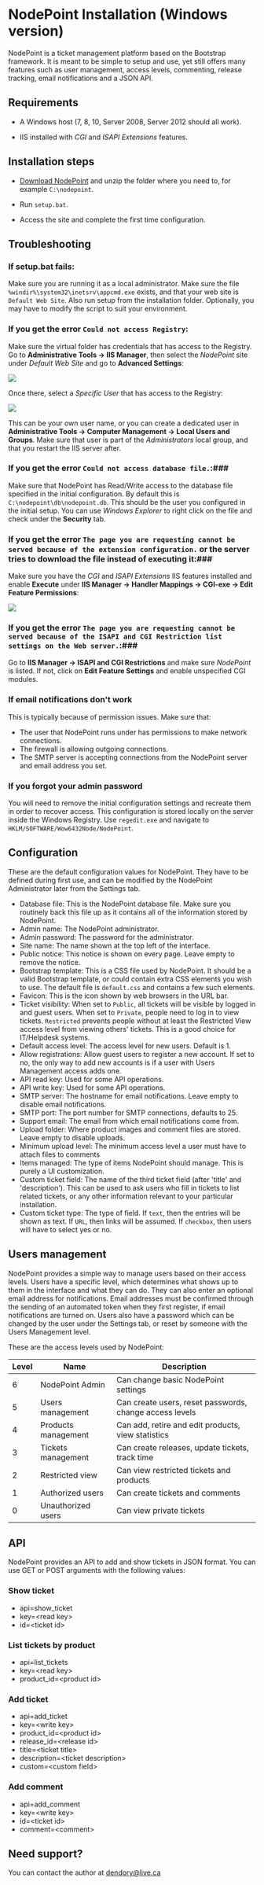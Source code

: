 NodePoint Installation (Windows version)
======================

NodePoint is a ticket management platform based on the Bootstrap framework. It is meant to be simple to setup and use, yet still offers many features such as user management, access levels, commenting, release tracking, email notifications and a JSON API.

Requirements
------------

- A Windows host (7, 8, 10, Server 2008, Server 2012 should all work).

- IIS installed with *CGI* and *ISAPI Extensions* features.


Installation steps
------------------

- [Download NodePoint](http://dendory.net/nodepoint) and unzip the folder where you need to, for example `C:\nodepoint`.

- Run `setup.bat`.

- Access the site and complete the first time configuration.


Troubleshooting
---------------
### If setup.bat fails: ###
Make sure you are running it as a local administrator. Make sure the file `%windir%\system32\inetsrv\appcmd.exe` exists, and that your web site is `Default Web Site`. Also run setup from the installation folder. Optionally, you may have to modify the script to suit your environment. 

### If you get the error `Could not access Registry`: ###

Make sure the virtual folder has credentials that has access to the Registry. Go to **Administrative Tools -> IIS Manager**, then select the *NodePoint* site under *Default Web Site* and go to **Advanced Settings**:

![](http://i.imgur.com/qk6pALz.jpg)

Once there, select a *Specific User* that has access to the Registry:

![](http://i.imgur.com/jMqJaEB.jpg)

This can be your own user name, or you can create a dedicated user in **Administrative Tools -> Computer Management -> Local Users and Groups**. Make sure that user is part of the *Administrators* local group, and that you restart the IIS server after.

### If you get the error `Could not access database file.`:###

Make sure that NodePoint has Read/Write access to the database file specified in the initial configuration. By default this is `C:\nodepoint\db\nodepoint.db`. This should be the user you configured in the initial setup. You can use *Windows Explorer* to right click on the file and check under the **Security** tab.

### If you get the error `The page you are requesting cannot be served because of the extension configuration.` or the server tries to download the file instead of executing it:###

Make sure you have the *CGI* and *ISAPI Extensions* IIS features installed and enable **Execute** under **IIS Manager -> Handler Mappings -> CGI-exe -> Edit Feature Permissions**:

![](http://i.imgur.com/2Wm0Pzp.jpg)

### If you get the error `The page you are requesting cannot be served because of the ISAPI and CGI Restriction list settings on the Web server.`:###

Go to **IIS Manager -> ISAPI and CGI Restrictions** and make sure *NodePoint* is listed. If not, click on **Edit Feature Settings** and enable unspecified CGI modules.

### If email notifications don't work ###

This is typically because of permission issues. Make sure that:

* The user that NodePoint runs under has permissions to make network connections.
* The firewall is allowing outgoing connections.
* The SMTP server is accepting connections from the NodePoint server and email address you set.

### If you forgot your admin password ###

You will need to remove the initial configuration settings and recreate them in order to recover access. This configuration is stored locally on the server inside the Windows Registry. Use `regedit.exe` and navigate to `HKLM/SOFTWARE/Wow6432Node/NodePoint`.

Configuration
-------------
These are the default configuration values for NodePoint. They have to be defined during first use, and can be modified by the NodePoint Administrator later from the Settings tab.

* Database file: This is the NodePoint database file. Make sure you routinely back this file up as it contains all of the information stored by NodePoint.
* Admin name: The NodePoint administrator.
* Admin password: The password for the administrator.
* Site name: The name shown at the top left of the interface.
* Public notice: This notice is shown on every page. Leave empty to remove the notice.
* Bootstrap template: This is a CSS file used by NodePoint. It should be a valid Bootstrap template, or could contain extra CSS elements you wish to use. The default file is `default.css` and contains a few such elements.
* Favicon: This is the icon shown by web browsers in the URL bar.
* Ticket visibility: When set to `Public`, all tickets will be visible by logged in and guest users. When set to `Private`, people need to log in to view tickets. `Restricted` prevents people without at least the Restricted View access level from viewing others' tickets. This is a good choice for IT/Helpdesk systems.
* Default access level: The access level for new users. Default is 1.
* Allow registrations: Allow guest users to register a new account. If set to no, the only way to add new accounts is if a user with Users Management access adds one.
* API read key: Used for some API operations.
* API write key: Used for some API operations.
* SMTP server: The hostname for email notifications. Leave empty to disable email notifications.
* SMTP port: The port number for SMTP connections, defaults to 25.
* Support email: The email from which email notifications come from.
* Upload folder: Where product images and comment files are stored. Leave empty to disable uploads.
* Minimum upload level: The minimum access level a user must have to attach files to comments
* Items managed: The type of items NodePoint should manage. This is purely a UI customization.
* Custom ticket field: The name of the third ticket field (after 'title' and 'description'). This can be used to ask users who fill in tickets to list related tickets, or any other information relevant to your particular installation.
* Custom ticket type: The type of field. If `text`, then the entries will be shown as text. If `URL`, then links will be assumed. If `checkbox`, then users will have to select yes or no.

Users management
----------------
NodePoint provides a simple way to manage users based on their access levels. Users have a specific level, which determines what shows up to them in the interface and what they can do. They can also enter an optional email address for notifications. Email addresses must be confirmed through the sending of an automated token when they first register, if email notifications are turned on. Users also have a password which can be changed by the user under the Settings tab, or reset by someone with the Users Management level.

These are the access levels used by NodePoint:

Level | Name | Description
------|------|----------------
6 | NodePoint Admin|Can change basic NodePoint settings
5 | Users management | Can create users, reset passwords, change access levels
4 | Products management | Can add, retire and edit products, view statistics
3 | Tickets management | Can create releases, update tickets, track time
2 | Restricted view | Can view restricted tickets and products
1 | Authorized users | Can create tickets and comments
0 | Unauthorized users | Can view private tickets

API
---
NodePoint provides an API to add and show tickets in JSON format. You can use GET or POST arguments with the following values:

### Show ticket ###
* api=show_ticket
* key=&lt;read key&gt;
* id=&lt;ticket id&gt;

### List tickets by product ###
* api=list_tickets
* key=&lt;read key&gt;
* product_id=&lt;product id&gt;

### Add ticket ###
* api=add_ticket
* key=&lt;write key&gt;
* product_id=&lt;product id&gt;
* release_id=&lt;release id&gt;
* title=&lt;ticket title&gt;
* description=&lt;ticket description&gt;
* custom=&lt;custom field&gt;

### Add comment ###
* api=add_comment
* key=&lt;write key&gt;
* id=&lt;ticket id&gt;
* comment=&lt;comment&gt;

Need support?
-------------

You can contact the author at [dendory@live.ca](mailto:dendory@live.ca)
